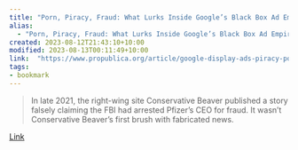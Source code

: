 ```yaml
---
title: "Porn, Piracy, Fraud: What Lurks Inside Google’s Black Box Ad Empire"
alias:
  - "Porn, Piracy, Fraud: What Lurks Inside Google’s Black Box Ad Empire"
created: 2023-08-12T21:43:10+10:00
modified: 2023-08-13T00:11:49+10:00
link:  "https://www.propublica.org/article/google-display-ads-piracy-porn-fraud"
tags:
- bookmark
---
```


> In late 2021, the right-wing site Conservative Beaver published a story falsely claiming the FBI had arrested Pfizer’s CEO for fraud. It wasn’t Conservative Beaver’s first brush with fabricated news.

[Link](https://www.propublica.org/article/google-display-ads-piracy-porn-fraud)